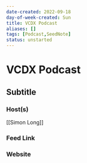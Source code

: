 ```yaml
---
date-created: 2022-09-18
day-of-week-created: Sun
title: VCDX Podcast
aliases: []
tags: [Podcast,SeedNote]
status: unstarted
---
```


# VCDX Podcast
## Subtitle

### Host(s)
[[Simon Long]]

### Feed Link

### Website


